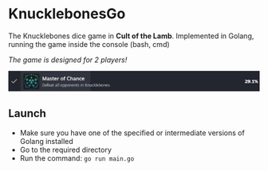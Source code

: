 # KnucklebonesGo

The Knucklebones dice game in **Cult of the Lamb**. Implemented in Golang, running the game inside the console (bash, cmd)

_The game is designed for 2 players!_

![Master of Chance](master_of_chance.png)

## Launch

- Make sure you have one of the specified or intermediate versions of Golang installed
- Go to the required directory
- Run the command: ```go run main.go```